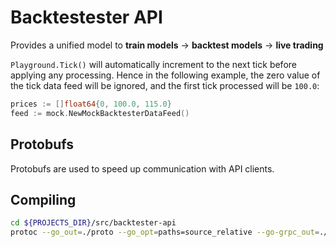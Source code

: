 # Backtestester API
Provides a unified model to **train models** -> **backtest models** -> **live trading**

`Playground.Tick()` will automatically increment to the next tick before applying any processing. Hence in the following example, the zero value of the tick data feed will be ignored, and the first tick processed will be `100.0`:

``` go
prices := []float64{0, 100.0, 115.0}
feed := mock.NewMockBacktesterDataFeed()
```

## Protobufs
Protobufs are used to speed up communication with API clients.

## Compiling
``` bash
cd ${PROJECTS_DIR}/src/backtester-api
protoc --go_out=./proto --go_opt=paths=source_relative --go-grpc_out=./proto --go-grpc_opt=paths=source_relative playground.proto
```
